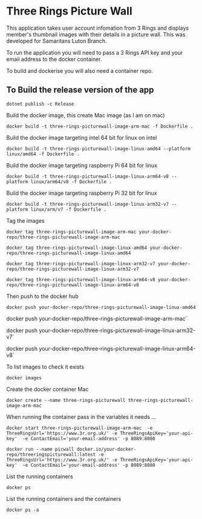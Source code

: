 # Three Rings Picture Wall

This application takes user account infomation from 3 Rings and displays member's thumbnail images with their details in a picture wall. 
This was developed for Samaritans Luton Branch.

To run the application you will need to pass a 3 Rings API key and your email address to the docker container.

To build and dockerise you will also need a container repo.

## To Build the release version of the app

`dotnet publish -c Release`

Build the docker image, this create Mac image (as I am on mac)

`docker build -t three-rings-picturewall-image-arm-mac -f Dockerfile .`  

Build the docker image targeting intel 64 bit for linux on intel

`docker build -t three-rings-picturewall-image-linux-amd64 --platform linux/amd64 -f Dockerfile . `  

Build the docker image targeting raspberry Pi 64 bit for linux

`docker build -t three-rings-picturewall-image-linux-arm64-v8 --platform linux/arm64/v8 -f Dockerfile .  `

Build the docker image targeting raspberry Pi 32 bit for linux

`docker build -t three-rings-picturewall-image-linux-arm32-v7 --platform linux/arm/v7 -f Dockerfile .  `

Tag the images

`docker tag three-rings-picturewall-image-arm-mac your-docker-repo/three-rings-picturewall-image-arm-mac`

`docker tag three-rings-picturewall-image-linux-amd64 your-docker-repo/three-rings-picturewall-image-linux-amd64`

`docker tag three-rings-picturewall-image-linux-arm32-v7 your-docker-repo/three-rings-picturewall-image-linux-arm32-v7`  

`docker tag three-rings-picturewall-image-linux-arm64-v8 your-docker-repo/three-rings-picturewall-image-linux-arm64-v8`

Then push to the docker hub

`docker push your-docker-repo/three-rings-picturewall-image-linux-amd64`

docker push your-docker-repo/three-rings-picturewall-image-arm-mac`

docker push your-docker-repo/three-rings-picturewall-image-linux-arm32-v7`

docker push your-docker-repo/three-rings-picturewall-image-linux-arm64-v8`

To list images to check it exists

`docker images`

Create the docker container Mac

`docker create --name three-rings-picturewall three-rings-picturewall-image-arm-mac`

When running the container pass in the variables it needs ... 

`docker start three-rings-picturewall-image-arm-mac  -e ThreeRingsUrl='https://www.3r.org.uk/'
-e ThreeRingsApiKey='your-api-key' 
-e ContactEmail='your-email-address'
-p 8089:8080`

`docker run --name picwall docker.io/your-docker-repo/threeringspicturewall:latest
-e ThreeRingsUrl='https://www.3r.org.uk/'
-e ThreeRingsApiKey='your-api-key' 
-e ContactEmail='your-email-address'
-p 8089:8080`

List the running containers

`docker ps`

List the running containers and the containers

`docker ps -a`

